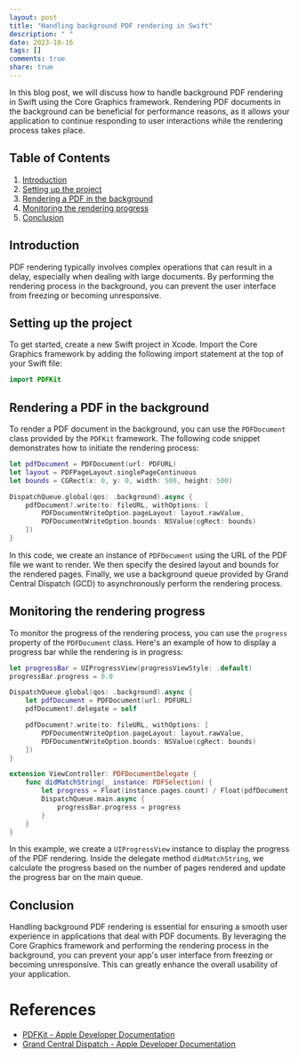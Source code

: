 ```yaml
---
layout: post
title: "Handling background PDF rendering in Swift"
description: " "
date: 2023-10-16
tags: []
comments: true
share: true
---
```


In this blog post, we will discuss how to handle background PDF rendering in Swift using the Core Graphics framework. Rendering PDF documents in the background can be beneficial for performance reasons, as it allows your application to continue responding to user interactions while the rendering process takes place.

## Table of Contents
1. [Introduction](#introduction)
2. [Setting up the project](#setting-up-the-project)
3. [Rendering a PDF in the background](#rendering-a-pdf-in-the-background)
4. [Monitoring the rendering progress](#monitoring-the-rendering-progress)
5. [Conclusion](#conclusion)

## Introduction
PDF rendering typically involves complex operations that can result in a delay, especially when dealing with large documents. By performing the rendering process in the background, you can prevent the user interface from freezing or becoming unresponsive.

## Setting up the project
To get started, create a new Swift project in Xcode. Import the Core Graphics framework by adding the following import statement at the top of your Swift file:

```swift
import PDFKit
```

## Rendering a PDF in the background
To render a PDF document in the background, you can use the `PDFDocument` class provided by the `PDFKit` framework. The following code snippet demonstrates how to initiate the rendering process:

```swift
let pdfDocument = PDFDocument(url: PDFURL)
let layout = PDFPageLayout.singlePageContinuous
let bounds = CGRect(x: 0, y: 0, width: 500, height: 500)

DispatchQueue.global(qos: .background).async {
    pdfDocument?.write(to: fileURL, withOptions: [
        PDFDocumentWriteOption.pageLayout: layout.rawValue,
        PDFDocumentWriteOption.bounds: NSValue(cgRect: bounds)
    ])
}
```

In this code, we create an instance of `PDFDocument` using the URL of the PDF file we want to render. We then specify the desired layout and bounds for the rendered pages. Finally, we use a background queue provided by Grand Central Dispatch (GCD) to asynchronously perform the rendering process.

## Monitoring the rendering progress
To monitor the progress of the rendering process, you can use the `progress` property of the `PDFDocument` class. Here's an example of how to display a progress bar while the rendering is in progress:

```swift
let progressBar = UIProgressView(progressViewStyle: .default)
progressBar.progress = 0.0

DispatchQueue.global(qos: .background).async {
    let pdfDocument = PDFDocument(url: PDFURL)
    pdfDocument?.delegate = self

    pdfDocument?.write(to: fileURL, withOptions: [
        PDFDocumentWriteOption.pageLayout: layout.rawValue,
        PDFDocumentWriteOption.bounds: NSValue(cgRect: bounds)
    ])
}

extension ViewController: PDFDocumentDelegate {
    func didMatchString(_ instance: PDFSelection) {
        let progress = Float(instance.pages.count) / Float(pdfDocument.pageCount)
        DispatchQueue.main.async {
            progressBar.progress = progress
        }
    }
}
```

In this example, we create a `UIProgressView` instance to display the progress of the PDF rendering. Inside the delegate method `didMatchString`, we calculate the progress based on the number of pages rendered and update the progress bar on the main queue.

## Conclusion
Handling background PDF rendering is essential for ensuring a smooth user experience in applications that deal with PDF documents. By leveraging the Core Graphics framework and performing the rendering process in the background, you can prevent your app's user interface from freezing or becoming unresponsive. This can greatly enhance the overall usability of your application.

# References
- [PDFKit - Apple Developer Documentation](https://developer.apple.com/documentation/pdfkit)
- [Grand Central Dispatch - Apple Developer Documentation](https://developer.apple.com/documentation/dispatch)
